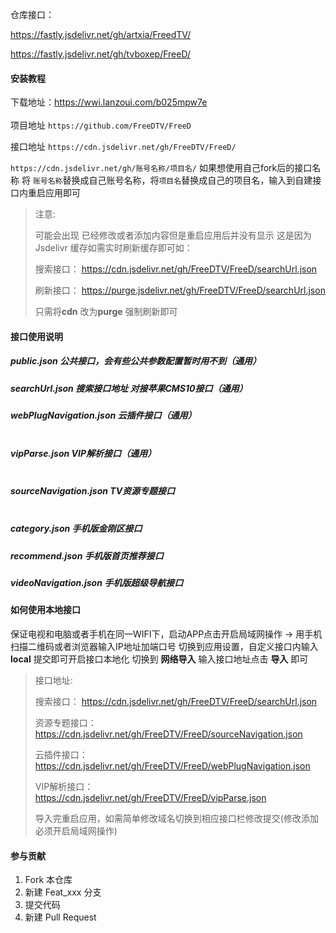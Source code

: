 仓库接口：

https://fastly.jsdelivr.net/gh/artxia/FreedTV/

https://fastly.jsdelivr.net/gh/tvboxep/FreeD/

#### 安装教程

下载地址：https://wwi.lanzoui.com/b025mpw7e <br> <br>
项目地址 `https://github.com/FreeDTV/FreeD`<br>

接口地址 `https://cdn.jsdelivr.net/gh/FreeDTV/FreeD/`

 `https://cdn.jsdelivr.net/gh/账号名称/项目名/`
 如果想使用自己fork后的接口名称 将 ``账号名称``替换成自己账号名称，将``项目名``替换成自己的项目名，输入到自建接口内重启应用即可

> 注意:
>
>可能会出现 已经修改或者添加内容但是重启应用后并没有显示 
>这是因为Jsdelivr 缓存如需实时刷新缓存即可如：
> 
>搜索接口：
>https://cdn.jsdelivr.net/gh/FreeDTV/FreeD/searchUrl.json
>
>刷新接口：
>https://purge.jsdelivr.net/gh/FreeDTV/FreeD/searchUrl.json
>
>只需将**cdn** 改为**purge** 强制刷新即可

#### 接口使用说明

##### public.json  公共接口，会有些公共参数配置暂时用不到（通用）
##### searchUrl.json 搜索接口地址 对接苹果CMS10接口（通用）
##### webPlugNavigation.json  云插件接口（通用）<br><br>
##### vipParse.json  VIP解析接口（通用）<br><br>

##### sourceNavigation.json  TV资源专题接口<br><br>

##### category.json     手机版金刚区接口
##### recommend.json     手机版首页推荐接口
##### videoNavigation.json     手机版超级导航接口


#### 如何使用本地接口
保证电视和电脑或者手机在同一WIFI下，启动APP点击开启局域网操作 -> 用手机扫描二维码或者浏览器输入IP地址加端口号
切换到应用设置，自定义接口内输入 **local** 提交即可开启接口本地化
切换到 **网络导入** 输入接口地址点击 **导入** 即可

> 接口地址:
>
>搜索接口：
>https://cdn.jsdelivr.net/gh/FreeDTV/FreeD/searchUrl.json
>
>资源专题接口：
>https://cdn.jsdelivr.net/gh/FreeDTV/FreeD/sourceNavigation.json
>
>云插件接口：
>https://cdn.jsdelivr.net/gh/FreeDTV/FreeD/webPlugNavigation.json
>
>VIP解析接口：
>https://cdn.jsdelivr.net/gh/FreeDTV/FreeD/vipParse.json
>
>
>导入完重启应用，如需简单修改域名切换到相应接口栏修改提交(修改添加必须开启局域网操作)

#### 参与贡献

1.  Fork 本仓库
2.  新建 Feat_xxx 分支
3.  提交代码
4.  新建 Pull Request

